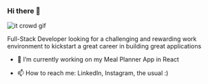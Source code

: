 ### Hi there 👋
![it crowd gif](https://user-images.githubusercontent.com/94011909/199105401-7a0597be-51ed-4bd5-834b-7c4d50b97a2d.gif)

Full-Stack Developer looking for a challenging and rewarding work environment to kickstart a great career in building great applications

- 🔭 I’m currently working on my Meal Planner App in React

- 📫 How to reach me: LinkedIn, Instagram, the usual :)
